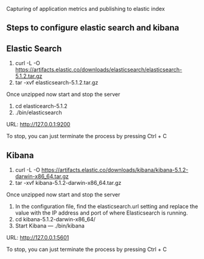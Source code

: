 Capturing of application metrics and publishing to elastic index

Steps to configure elastic search and kibana
--------------------------------------------


Elastic Search
--------------

1. curl -L -O https://artifacts.elastic.co/downloads/elasticsearch/elasticsearch-5.1.2.tar.gz
2. tar -xvf elasticsearch-5.1.2.tar.gz 

Once unzipped now start and stop the server

1. cd elasticearch-5.1.2
2. ./bin/elasticsearch

URL: http://127.0.0.1:9200

To stop, you can just terminate the process by pressing Ctrl + C

Kibana
------

1. curl -L -O https://artifacts.elastic.co/downloads/kibana/kibana-5.1.2-darwin-x86_64.tar.gz
2. tar -xvf kibana-5.1.2-darwin-x86_64.tar.gz

Once unzipped now start and stop the server

1. In the configuration file, find the elasticsearch.url setting and replace the value with the IP address and port of where Elasticsearch is running.
2. cd kibana-5.1.2-darwin-x86_64/
3. Start Kibana — ./bin/kibana

URL: http://127.0.0.1:5601

To stop, you can just terminate the process by pressing Ctrl + C
